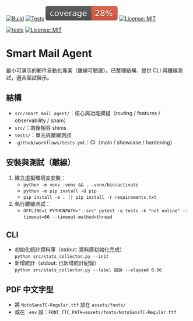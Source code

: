 <!-- BADGES START -->
[![Build](https://github.com/YOU-JIE-hub/smart-mail-agent/actions/workflows/build.yml/badge.svg)](https://github.com/YOU-JIE-hub/smart-mail-agent/actions/workflows/build.yml) [![Tests](https://github.com/YOU-JIE-hub/smart-mail-agent/actions/workflows/tests.yml/badge.svg?branch=main)](https://github.com/YOU-JIE-hub/smart-mail-agent/actions/workflows/tests.yml) ![coverage](assets/badges/coverage.svg) [![License: MIT](https://img.shields.io/badge/License-MIT-green.svg)](LICENSE)
<!-- BADGES END -->
[![tests](https://github.com/YOU-JIE-hub/smart-mail-agent/actions/workflows/tests.yml/badge.svg?branch=main)](https://github.com/YOU-JIE-hub/smart-mail-agent/actions/workflows/tests.yml) [![License: MIT](https://img.shields.io/badge/License-MIT-green.svg)](LICENSE)

# Smart Mail Agent

最小可演示的郵件自動化專案（離線可驗證）。已整理結構、提供 CLI 與離線測試，適合面試展示。

## 結構
- `src/smart_mail_agent/`：核心與功能模組（routing / features / observability / spam）
- `src/`：向後相容 shims
- `tests/`：單元與離線測試
- `.github/workflows/tests.yml`：CI（main / showcase / hardening）

## 安裝與測試（離線）
1. 建立虛擬環境並安裝：
   - `python -m venv .venv && . .venv/bin/activate`
   - `python -m pip install -U pip`
   - `pip install -e . || pip install -r requirements.txt`
2. 執行離線測試：
   - `OFFLINE=1 PYTHONPATH=".:src" pytest -q tests -k "not online" --timeout=60 --timeout-method=thread`

## CLI
- 初始化統計資料庫（stdout: 資料庫初始化完成）  
  `python src/stats_collector.py --init`
- 新增統計（stdout: 已新增統計紀錄）  
  `python src/stats_collector.py --label 投訴 --elapsed 0.56`

## PDF 中文字型
- 將 `NotoSansTC-Regular.ttf` 放在 `assets/fonts/`  
- 或在 `.env` 設：`FONT_TTC_PATH=assets/fonts/NotoSansTC-Regular.ttf`

